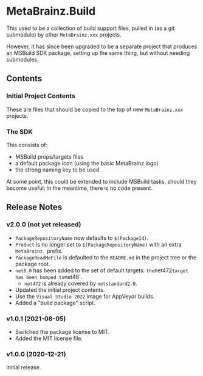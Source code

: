 # MetaBrainz.Build

This used to be a collection of build support files, pulled in (as a git
submodule) by other `MetaBrainz.xxx` projects.

However, it has since been upgraded to be a separate project that
produces an MSBuild SDK package, setting up the same thing, but without
needing submodules.

## Contents

### Initial Project Contents

These are files that should be copied to the top of new `MetaBrainz.xxx`
projects.

### The SDK

This consists of:

- MSBuild props/targets files
- a default package icon (using the basic MetaBrainz logo)
- the strong naming key to be used

At some point, this could be extended to include MSBuild tasks, should
they become useful; in the meantime, there is no code present.

## Release Notes

### v2.0.0 (not yet released)

- `PackageRepositoryName` now defaults to `$(PackageId)`.
- `Product` is no longer set to `$(PackageRepositoryName)` with an extra
 `MetaBrainz.` prefix.
- `PackageReadMeFile` is defaulted to the `README.md` in the project
  tree or the package root.
- `net6.0` has been added to the set of default targets.
` the `net472` target has been bumped to `net48`.
  - `net472` is already covered by `netstandard2.0`.
- Updated the initial project contents.
- Use the `Visual Studio 2022` image for AppVeyor builds.
- Added a "build package" script.

### v1.0.1 (2021-08-05)

- Switched the package license to MIT.
- Added the MIT license file.

### v1.0.0 (2020-12-21)

Initial release.
